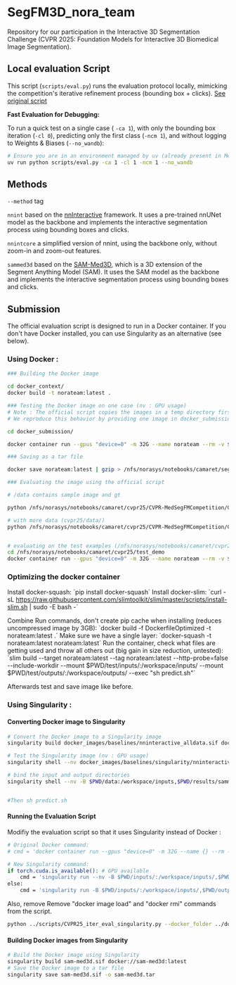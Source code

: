 # SegFM3D_nora_team

Repository for our participation in the Interactive 3D Segmentation Challenge (CVPR 2025: Foundation Models for Interactive 3D Biomedical Image Segmentation).

## Local evaluation Script

This script (`scripts/eval.py`) runs the evaluation protocol locally, mimicking the competition's iterative refinement process (bounding box + clicks). [See original script](https://github.com/JunMa11/CVPR-MedSegFMCompetition/blob/main/CVPR25_iter_eval.py)

**Fast Evaluation for Debugging:**

To run a quick test on a single case ( `-ca 1`), with only the bounding box iteration (`-cl 0`), predicting only the first class (`-ncm 1`), and without logging to Weights & Biases (`--no_wandb`):

```bash
# Ensure you are in an environment managed by uv (already present in Meta's workspace : /work/dlclarge2/ndirt-SegFM3D )
uv run python scripts/eval.py -ca 1 -cl 1 -ncm 1 --no_wandb
```



## Methods  

```--method``` tag

```nnint```
based on the [nnInteractive](https://github.com/MIC-DKFZ/nnInteractive) framework. It uses a pre-trained nnUNet model as the backbone and implements the interactive segmentation process using bounding boxes and clicks.

```nnintcore```
a simplified version of nnint, using the backbone only, without zoom-in and zoom-out features.

```sammed3d```
based on the [SAM-Med3D](https://github.com/uni-medical/SAM-Med3D), which is a 3D extension of the Segment Anything Model (SAM). It uses the SAM model as the backbone and implements the interactive segmentation process using bounding boxes and clicks.

## Submission
The official evaluation script is designed to run in a Docker container. If you don't have Docker installed, you can use Singularity as an alternative (see below).

### Using Docker : 

```bash
### Building the Docker image

cd docker_context/
docker build -t norateam:latest .

### Testing the Docker image on one case (nv : GPU usage)
# Note : The official script copies the images in a temp directory first. 
# We reproduce this behavior by providing one image in docker_submission/test/inputs/ 

cd docker_submission/ 

docker container run --gpus "device=0" -m 32G --name norateam --rm -v $PWD/test/inputs/:/workspace/inputs/ -v $PWD/test/outputs/:/workspace/outputs/ norateam:latest /bin/bash -c "sh predict.sh"  

### Saving as a tar file

docker save norateam:latest | gzip > /nfs/norasys/notebooks/camaret/segfm3d_nora_team/docker_images/submission/norateam.tar.gz

### Evaluating the image using the official script 

# /data contains sample image and gt

python /nfs/norasys/notebooks/camaret/cvpr25/CVPR-MedSegFMCompetition/CVPR25_iter_eval.py --docker_folder /nfs/norasys/notebooks/camaret/segfm3d_nora_team/docker_images/submission --test_img_path /nfs/norasys/notebooks/camaret/segfm3d_nora_team/docker_submission/data/inputs/3D_val_npz --save_path /nfs/norasys/notebooks/camaret/segfm3d_nora_team/docker_submission/data/outputs --validation_gts_path /nfs/norasys/notebooks/camaret/segfm3d_nora_team/docker_submission/data/inputs/3D_val_gt --verbose

# with more data (cvpr25/data/)
python /nfs/norasys/notebooks/camaret/cvpr25/CVPR-MedSegFMCompetition/CVPR25_iter_eval.py --docker_folder /nfs/norasys/notebooks/camaret/segfm3d_nora_team/docker_images/submission --test_img_path /nfs/norasys/notebooks/camaret/cvpr25/data/3D_val_npz --save_path /nfs/norasys/notebooks/camaret/segfm3d_nora_team/docker_submission/data/outputs --validation_gts_path /nfs/norasys/notebooks/camaret/cvpr25/data/3D_val_gt/3D_val_gt_interactive --verbose


# evaluating on the test examples (/nfs/norasys/notebooks/camaret/cvpr25/test_demo)
cd /nfs/norasys/notebooks/camaret/cvpr25/test_demo
docker container run --gpus "device=0" -m 32G --name norateam --rm -v $PWD/imgs/:/workspace/inputs/ -v $PWD/outputs/:/workspace/outputs/ norateam:latest /bin/bash -c "sh predict.sh"
```

### Optimizing the docker container
Install docker-squash:
´pip install docker-squash´
Install docker-slim:
´curl -sL https://raw.githubusercontent.com/slimtoolkit/slim/master/scripts/install-slim.sh | sudo -E bash -´

Combine Run commands, don't create pip cache when installing (reduces uncompressed image by 3GB):
´docker build -f DockerfileOptimized -t norateam:latest .´
Make sure we have a single layer:
´docker-squash -t norateam:latest norateam:latest´
Run the container, check what files are getting used and throw all others out (big gain in size reduction, untested):
´slim build --target norateam:latest --tag norateam:latest --http-probe=false --include-workdir --mount $PWD/test/inputs/:/workspace/inputs/ --mount $PWD/test/outputs/:/workspace/outputs/ --exec "sh predict.sh"´

Afterwards test and save image like before.


### Using Singularity : 
#### Converting Docker image to Singularity

```bash
# Convert the Docker image to a Singularity image
singularity build docker_images/baselines/nninteractive_alldata.sif docker-archive://docker_images/baselines/nninteractive_alldata.tar

# Test the Singularity image (nv : GPU usage)
singularity shell --nv docker_images/baselines/singularity/nninteractive_alldata.sif

# bind the input and output directories
singularity shell --nv -B $PWD/data:/workspace/inputs,$PWD/results/sammed3d:/workspace/outputs  docker_images/baselines/singularity/nninteractive_alldata.sif 


#Then sh predict.sh
```

#### Running the Evaluation Script
Modifiy the evaluation script so that it uses Singularity instead of Docker :
```bash
# Original Docker command:
# cmd = 'docker container run --gpus "device=0" -m 32G --name {} --rm -v $PWD/inputs/:/workspace/inputs/ -v $PWD/outputs/:/workspace/outputs/ {}:latest /bin/bash -c "sh predict.sh" '.format(teamname, teamname)

# New Singularity command:
if torch.cuda.is_available(): # GPU available
    cmd = 'singularity run --nv -B $PWD/inputs/:/workspace/inputs/,$PWD/outputs/:/workspace/outputs/ {}.sif /bin/bash -c "sh predict.sh"'.format(teamname)
else:
    cmd = 'singularity run -B $PWD/inputs/:/workspace/inputs/,$PWD/outputs/:/workspace/outputs/ {}.sif /bin/bash -c "sh predict.sh"'.format(teamname)
```
Also, remove Remove "docker image load" and "docker rmi" commands from the script.

```bash
python ../scripts/CVPR25_iter_eval_singularity.py --docker_folder ../docker_images/baselines/singularity --test_img_path ../data/3D_val_npz --save_path ../results/nnint_alldata_baseline --validation_gts_path ../data/3D_val_gt_interactive_seg --verbose
```

#### Building Docker images from Singularity


```bash
# Build the Docker image using Singularity
singularity build sam-med3d.sif docker://sam-med3d:latest
# Save the Docker image to a tar file
singularity save sam-med3d.sif -o sam-med3d.tar
```
